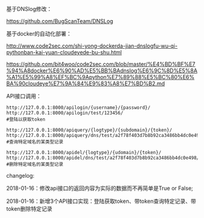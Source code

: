 

基于DNSlog修改：

https://github.com/BugScanTeam/DNSLog

基于docker的自动化部署：

http://www.code2sec.com/shi-yong-dockerda-jian-dnslogfu-wu-qi-pythonban-kai-yuan-cloudeyede-bu-shu.html

https://github.com/bit4woo/code2sec.com/blob/master/%E4%BD%BF%E7%94%A8docker%E6%90%AD%E5%BB%BAdnslog%E6%9C%8D%E5%8A%A1%E5%99%A8%EF%BC%9Apython%E7%89%88%E5%BC%80%E6%BA%90cloudeye%E7%9A%84%E9%83%A8%E7%BD%B2.md



API接口调用：

```
http://127.0.0.1:8000/apilogin/{username}/{password}/
http://127.0.0.1:8000/apilogin/test/123456/
#登陆以获取token

http://127.0.0.1:8000/apiquery/{logtype}/{subdomain}/{token}/
http://127.0.0.1:8000/apiquery/dns/test/a2f78f403d7b8b92ca3486bb4dc0e498/
#查询特定域名的某类型记录

http://127.0.0.1:8000/apidel/{logtype}/{udomain}/{token}/
http://127.0.0.1:8000/apidel/dns/test/a2f78f403d7b8b92ca3486bb4dc0e498/
#删除特定域名的某类型记录
```



changelog:

2018-01-16：修改api接口的返回内容为实际的数据而不再简单是True or False; 

2018-01-16：新增3个API接口实现：登陆获取token、带token查询特定记录、带token删除特定记录

